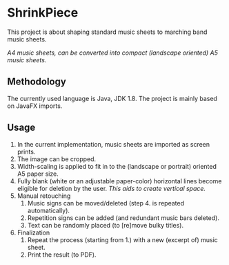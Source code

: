 # ShrinkPiece
This project is about shaping standard music sheets to marching band music sheets.

_A4 music sheets, can be converted into compact (landscape oriented) A5 music sheets._

## Methodology
The currently used language is Java, JDK 1.8. The project is mainly based on JavaFX imports.

## Usage
1. In the current implementation, music sheets are imported as screen prints.
2. The image can be cropped.
3. Width-scaling is applied to fit in to the (landscape or portrait) oriented A5 paper size.
4. Fully blank (white or an adjustable paper-color) horizontal lines become eligible for deletion by the user.
_This aids to create vertical space._
5. Manual retouching
   1. Music signs can be moved/deleted (step 4. is repeated automatically).
   2. Repetition signs can be added (and redundant music bars deleted).
   3. Text can be randomly placed (to [re]move bulky titles).
6. Finalization
   1. Repeat the process (starting from 1.) with a new (excerpt of) music sheet.
   2. Print the result (to PDF).
